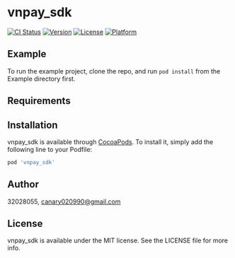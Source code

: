 # vnpay_sdk

[![CI Status](https://img.shields.io/travis/32028055/vnpay_sdk.svg?style=flat)](https://travis-ci.org/32028055/vnpay_sdk)
[![Version](https://img.shields.io/cocoapods/v/vnpay_sdk.svg?style=flat)](https://cocoapods.org/pods/vnpay_sdk)
[![License](https://img.shields.io/cocoapods/l/vnpay_sdk.svg?style=flat)](https://cocoapods.org/pods/vnpay_sdk)
[![Platform](https://img.shields.io/cocoapods/p/vnpay_sdk.svg?style=flat)](https://cocoapods.org/pods/vnpay_sdk)

## Example

To run the example project, clone the repo, and run `pod install` from the Example directory first.

## Requirements

## Installation

vnpay_sdk is available through [CocoaPods](https://cocoapods.org). To install
it, simply add the following line to your Podfile:

```ruby
pod 'vnpay_sdk'
```

## Author

32028055, canary020990@gmail.com

## License

vnpay_sdk is available under the MIT license. See the LICENSE file for more info.
